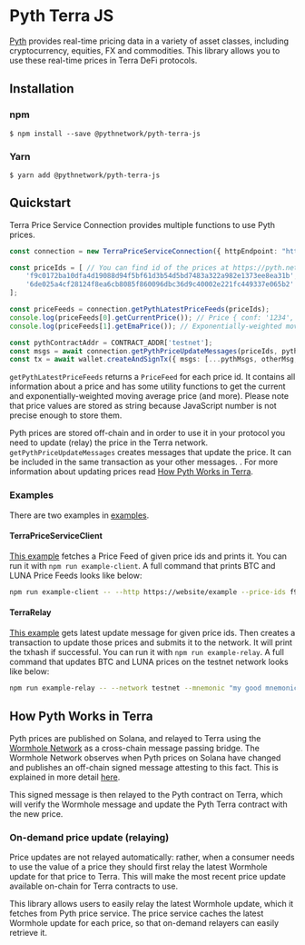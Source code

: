 # Pyth Terra JS
[Pyth](https://pyth.network/) provides real-time pricing data in a variety of asset classes, including cryptocurrency, equities, FX and commodities. This library allows you to use these real-time prices in Terra DeFi protocols.

## Installation

### npm

```
$ npm install --save @pythnetwork/pyth-terra-js
```

### Yarn

```
$ yarn add @pythnetwork/pyth-terra-js
```

## Quickstart
Terra Price Service Connection provides multiple functions to use Pyth prices.

```typescript
const connection = new TerraPriceServiceConnection({ httpEndpoint: "https://website/example" });

const priceIds = [ // You can find id of the prices at https://pyth.network/developers/price-feeds/
    'f9c0172ba10dfa4d19088d94f5bf61d3b54d5bd7483a322a982e1373ee8ea31b', // BTC/USD price id in testnet
    '6de025a4cf28124f8ea6cb8085f860096dbc36d9c40002e221fc449337e065b2' // LUNA/USD price id in testnet
];

const priceFeeds = connection.getPythLatestPriceFeeds(priceIds);
console.log(priceFeeds[0].getCurrentPrice()); // Price { conf: '1234', expo: -8, price: '12345678' }
console.log(priceFeeds[1].getEmaPrice()); // Exponentially-weighted moving average price

const pythContractAddr = CONTRACT_ADDR['testnet'];
const msgs = await connection.getPythPriceUpdateMessages(priceIds, pythContractAddr, wallet.key.accAddress);
const tx = await wallet.createAndSignTx({ msgs: [...pythMsgs, otherMsg, anotherMsg] });
```

`getPythLatestPriceFeeds` returns a `PriceFeed` for each price id. It contains all information about a price and has
some utility functions to get the current and exponentially-weighted moving average price (and more).
Please note that price values are stored as string because JavaScript number is not precise enough to store them.

Pyth prices are stored off-chain and in order to use it in your protocol you need to update (relay) the price in the Terra network.
`getPythPriceUpdateMessages` creates messages that update the price. It can be included in the same transaction as your other messages.
. For more information about updating prices read [How Pyth Works in Terra](#how-pyth-works-in-terra).

### Examples
There are two examples in [examples](./src/examples/).

#### TerraPriceServiceClient
[This example](./src/examples/TerraPriceServiceClient.ts) fetches a Price Feed of given price ids and prints it. You can run it with `npm run example-client`. A full command that prints BTC and LUNA Price Feeds looks like below:

```bash
npm run example-client -- --http https://website/example --price-ids f9c0172ba10dfa4d19088d94f5bf61d3b54d5bd7483a322a982e1373ee8ea31b 6de025a4cf28124f8ea6cb8085f860096dbc36d9c40002e221fc449337e065b2
```

#### TerraRelay
[This example](./src/examples/TerraRelay.ts) gets latest update message for given price ids. Then creates a transaction to update those prices and submits it to the network. It will print the txhash if successful. You can run it with `npm run example-relay`. A full command that updates BTC and LUNA prices on the testnet network looks like below:

```bash
npm run example-relay -- --network testnet --mnemonic "my good mnemonic" --http https://website/example --price-ids f9c0172ba10dfa4d19088d94f5bf61d3b54d5bd7483a322a982e1373ee8ea31b 6de025a4cf28124f8ea6cb8085f860096dbc36d9c40002e221fc449337e065b2  
```

## How Pyth Works in Terra
Pyth prices are published on Solana, and relayed to Terra using the [Wormhole Network](https://wormholenetwork.com/) as a cross-chain message passing bridge. The Wormhole Network observes when Pyth prices on Solana have changed and publishes an off-chain signed message attesting to this fact. This is explained in more detail [here](https://docs.wormholenetwork.com/wormhole/).

This signed message is then relayed to the Pyth contract on Terra, which will verify the Wormhole message and update the Pyth Terra contract with the new price.

### On-demand price update (relaying)
Price updates are not relayed automatically: rather, when a consumer needs to use the value of a price they should first relay the latest Wormhole update for that price to Terra. This will make the most recent price update available on-chain for Terra contracts to use.

This library allows users to easily relay the latest Wormhole update, which it fetches from Pyth price service. The price service caches the latest Wormhole update for each price, so that on-demand relayers can easily retrieve it.
